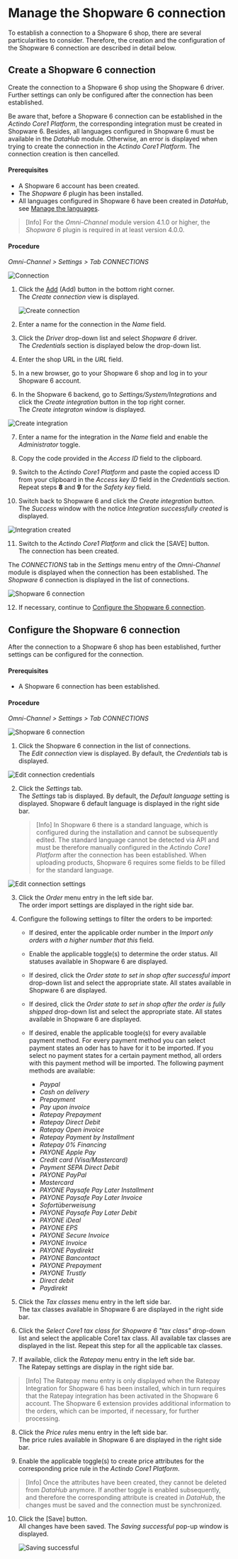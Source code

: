 # Manage the Shopware 6 connection

To establish a connection to a Shopware 6 shop, there are several particularities to consider. Therefore, the creation and the configuration of the Shopware 6 connection are described in detail below.


## Create a Shopware 6 connection

Create the connection to a Shopware 6 shop using the Shopware 6 driver. Further settings can only be configured after the connection has been established.

Be aware that, before a Shopware 6 connection can be established in the *Actindo Core1 Platform*, the corresponding integration must be created in Shopware 6. Besides, all languages configured in Shopware 6 must be available in the *DataHub* module. Otherwise, an error is displayed when trying to create the connection in the *Actindo Core1 Platform*. The connection creation is then cancelled.

#### Prerequisites

- A Shopware 6 account has been created.
- The *Shopware 6* plugin has been installed.  
- All languages configured in Shopware 6 have been created in *DataHub*, see [Manage the languages](../../../DataHub/Integration/05_ManageLanguages.md). 

> [Info] For the *Omni-Channel* module version 4.1.0 or higher, the *Shopware 6* plugin is required in at least version 4.0.0.

[comment]: <> (Stimmt Version? 4.0.0 ist die neueste. Stimmen prerequisites? Oder besser Zwei subprocedures: 1 create integration in Shopware 6 + create connection in Core1? -> Verweis auf Manage connections?)

#### Procedure

*Omni-Channel > Settings > Tab CONNECTIONS*

![Connection](../../Assets/Screenshots/Channels/Settings/Connections/Connection.png "[Connection]")

1. Click the [Add](../../Assets/Icons/Plus01.png "[Add]") (Add) button in the bottom right corner.    
  The *Create connection* view is displayed.

    ![Create connection](../../Assets/Screenshots/Channels/Settings/Connections/CreateConnection.png "[Create connection]")

2. Enter a name for the connection in the *Name* field.

3. Click the *Driver* drop-down list and select *Shopware 6* driver.  
  The *Credentials* section is displayed below the drop-down list.

4. Enter the shop URL in the *URL* field.  

5. In a new browser, go to your Shopware 6 shop and log in to your Shopware 6 account. 

6. In the Shopware 6 backend, go to *Settings/System/Integrations* and click the *Create integration* button in the top right corner.  
  The *Create integraton* window is displayed.

  ![Create integration](../../Assets/Screenshots/Channels/Settings/Connections/Shopware6/CreateIntegration.png "[Create integration]")

7. Enter a name for the integration in the *Name* field and enable the *Administrator* toggle.

8. Copy the code provided in the *Access ID* field to the clipboard.

9. Switch to the *Actindo Core1 Platform* and paste the copied access ID from your clipboard in the *Access key ID* field in the *Credentials* section.  
  Repeat steps **8** and **9** for the *Safety key* field.

10. Switch back to Shopware 6 and click the *Create integration* button.  
  The *Success* window with the notice *Integration successfully created* is displayed.

  ![Integration  created](../../Assets/Screenshots/Channels/Settings/Connections/Shopware6/IntegrationCreated.png "[Integration created]")

11. Switch to the *Actindo Core1 Platform* and click the [SAVE] button.  
  The connection has been created.
  
  The *CONNECTIONS* tab in the *Settings* menu entry of the *Omni-Channel* module is displayed when the connection has been established. The *Shopware 6* connection is displayed in the list of connections.

  ![Shopware 6 connection](../../Assets/Screenshots/Channels/Settings/Connections/Shopware6/Connection.png "[Shopware 6]")

12. If necessary, continue to [Configure the Shopware 6 connection](#configure-the-shopify-connection).

[comment]: <> (Was genau passiert nach SAVE in Core1? Einige Minuten Zeit/Sync/Platform initialized? Satz aus Shopify genommen.)



## Configure the Shopware 6 connection   

After the connection to a Shopware 6 shop has been established, further settings can be configured for the connection.

#### Prerequisites

- A Shopware 6 connection has been established.

#### Procedure

*Omni-Channel > Settings > Tab CONNECTIONS*

![Shopware 6 connection](../../Assets/Screenshots/Channels/Settings/Connections/Shopware6/Connection.png "[Shopware 6 connection]")

1. Click the Shopware 6 connection in the list of connections.   
  The *Edit connection* view is displayed. By default, the *Credentials* tab is displayed.

  ![Edit connection credentials](../../Assets/Screenshots/Channels/Settings/Connections/Shopware6/EditConnectionCredentials.png "[Edit connection credentials]")

2. Click the *Settings* tab.   
  The *Settings* tab is displayed. By default, the *Default language* setting is displayed. Shopware 6 default language is displayed in the right side bar.

    > [Info] In Shopware 6 there is a standard language, which is configured during the installation and cannot be subsequently edited. The standard language cannot be detected via API and must be therefore manually configured in the *Actindo Core1 Platform* after the connection has been established. When uploading products, Shopware 6 requires some fields to be filled for the standard language.

  ![Edit connection settings](../../Assets/Screenshots/Channels/Settings/Connections/Shopware6/EditConnectionSettings.png "[Edit connection settings]")

3. Click the *Order* menu entry in the left side bar.  
    The order import settings are displayed in the right side bar.  

4. Configure the following settings to filter the orders to be imported:
    - If desired, enter the applicable order number in the *Import only orders with a higher number that this* field.  

    - Enable the applicable toggle(s) to determine the order status. All statuses available in Shopware 6 are displayed.
        
    - If desired, click the *Order state to set in shop after successful import* drop-down list and select the appropriate state. All states available in Shopware 6 are displayed.

    - If desired, click the *Order state to set in shop after the order is fully shipped* drop-down list and select the appropriate state. All states available in Shopware 6 are displayed.

    - If desired, enable the applicable toogle(s) for every available payment method. For every payment method you can select payment states an oder has to have for it to be imported. If you select no payment states for a certain payment method, all orders with this payment method will be imported. The following payment methods are available:   
      - *Paypal*  
      - *Cash on delivery*  
      - *Prepayment*  
      - *Pay upon invoice*  
      - *Ratepay Prepayment*
      - *Ratepay Direct Debit*
      - *Ratepay Open invoice*
      - *Ratepay Payment by Installment*
      - *Ratepay 0% Financing*
      - *PAYONE Apple Pay*
      - *Credit card (Visa/Mastercard)*
      - *Payment SEPA Direct Debit*
      - *PAYONE PayPal*
      - *Mastercard*
      - *PAYONE Paysafe Pay Later Installment*
      - *PAYONE Paysafe Pay Later Invoice*
      - *Sofortüberweisung*
      - *PAYONE Paysafe Pay Later Debit*
      - *PAYONE iDeal*
      - *PAYONE EPS*
      - *PAYONE Secure Invoice*
      - *PAYONE Invoice*
      - *PAYONE Paydirekt*
      - *PAYONE Bancontact*
      - *PAYONE Prepayment*
      - *PAYONE Trustly*
      - *Direct debit*
      - *Paydirekt*


5. Click the *Tax classes* menu entry in the left side bar.  
    The tax classes available in Shopware 6 are displayed in the right side bar.  

6. Click the *Select Core1 tax class for Shopware 6 "tax class"* drop-down list and select the applicable Core1 tax class. All available tax classes are displayed in the list. Repeat this step for all the applicable tax classes.

7. If available, click the *Ratepay* menu entry in the left side bar.  
  The Ratepay settings are display in the right side bar.

  > [Info] The Ratepay menu entry is only displayed when the Ratepay Integration for Shopware 6 has been installed, which in turn requires that the Ratepay integration has been activated in the Shopware 6 account. The Shopware 6 extension provides additional information to the orders, which can be imported, if necessary, for further processing.  
 
  [comment]: <> (nicht standard / Extension für Treiber - beschreiben oder wegglassen?)

8. Click the *Price rules* menu entry in the left side bar.  
  The price rules available in Shopware 6 are displayed in the right side bar.

9. Enable the applicable toggle(s) to create price attributes for the corresponding price rule in the *Actindo Core1 Platform*.  

  > [Info] Once the attributes have been created, they cannot be deleted from *DataHub* anymore. If another toggle is enabled subsequently, and therefore the corresponding attribute is created in *DataHub*, the changes must be saved and the connection must be synchronized.

10. Click the [Save] button.  
  All changes have been saved. The *Saving successful* pop-up window is displayed.

    ![Saving successful](../../Assets/Screenshots/Channels/Settings/Connections/SavingSuccessful.png "[Saving successful]")

